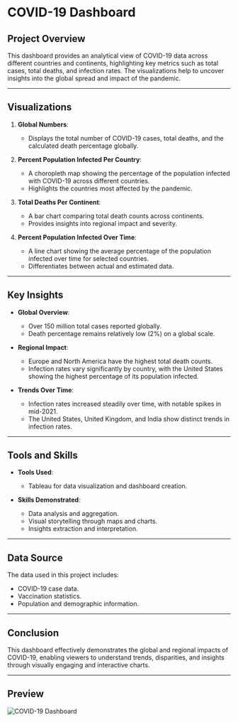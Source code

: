# COVID-19 Dashboard

## Project Overview
This dashboard provides an analytical view of COVID-19 data across different countries and continents, highlighting key metrics such as total cases, total deaths, and infection rates. The visualizations help to uncover insights into the global spread and impact of the pandemic.

---

## Visualizations
1. **Global Numbers**:
   - Displays the total number of COVID-19 cases, total deaths, and the calculated death percentage globally.

2. **Percent Population Infected Per Country**:
   - A choropleth map showing the percentage of the population infected with COVID-19 across different countries. 
   - Highlights the countries most affected by the pandemic.

3. **Total Deaths Per Continent**:
   - A bar chart comparing total death counts across continents.
   - Provides insights into regional impact and severity.

4. **Percent Population Infected Over Time**:
   - A line chart showing the average percentage of the population infected over time for selected countries.
   - Differentiates between actual and estimated data.

---

## Key Insights
- **Global Overview**:
  - Over 150 million total cases reported globally.
  - Death percentage remains relatively low (2%) on a global scale.

- **Regional Impact**:
  - Europe and North America have the highest total death counts.
  - Infection rates vary significantly by country, with the United States showing the highest percentage of its population infected.

- **Trends Over Time**:
  - Infection rates increased steadily over time, with notable spikes in mid-2021.
  - The United States, United Kingdom, and India show distinct trends in infection rates.

---

## Tools and Skills
- **Tools Used**:
  - Tableau for data visualization and dashboard creation.

- **Skills Demonstrated**:
  - Data analysis and aggregation.
  - Visual storytelling through maps and charts.
  - Insights extraction and interpretation.

---

## Data Source
The data used in this project includes:
- COVID-19 case data.
- Vaccination statistics.
- Population and demographic information.

---

## Conclusion
This dashboard effectively demonstrates the global and regional impacts of COVID-19, enabling viewers to understand trends, disparities, and insights through visually engaging and interactive charts.

---

## Preview
![COVID-19 Dashboard](image.png)

